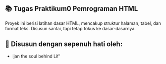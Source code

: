 ## 📚 Tugas Praktikum0 Pemrograman HTML

Proyek ini berisi latihan dasar HTML, mencakup struktur halaman, tabel, dan format teks. Disusun santai, tapi tetap fokus ke dasar-dasarnya.

## 👤 Disusun dengan sepenuh hati oleh:
- ijan the soul behind Lif'
